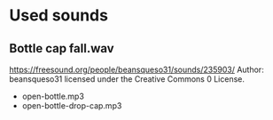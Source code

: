 # Used sounds

## Bottle cap fall.wav

https://freesound.org/people/beansqueso31/sounds/235903/
Author: beansqueso31
licensed under the Creative Commons 0 License.

- open-bottle.mp3
- open-bottle-drop-cap.mp3
